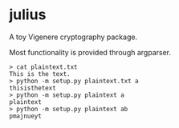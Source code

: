 # julius
A toy Vigenere cryptography package.

Most functionality is provided through argparser.

~~~
> cat plaintext.txt
This is the text.
> python -m setup.py plaintext.txt a
thisisthetext
> python -m setup.py plaintext a
plaintext
> python -m setup.py plaintext ab
pmajnueyt
~~~
